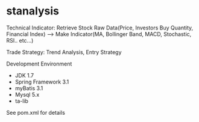 # stanalysis

Technical Indicator: Retrieve Stock Raw Data(Price, Investors Buy Quantity, Financial Index) 
                     --> Make Indicator(MA, Bollinger Band, MACD, Stochastic, RSI.. etc...)

Trade Strategy: Trend Analysis, Entry Strategy

Development Environment 
 - JDK 1.7
 - Spring Framework 3.1
 - myBatis 3.1
 - Mysql 5.x
 - ta-lib
 
See pom.xml for details
